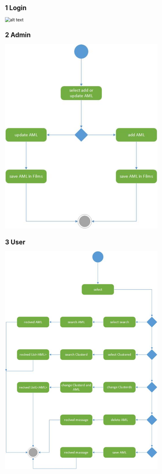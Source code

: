 ## 1 Login
![alt text](activityLogin.jpg)
## 2 Admin
![alt text](files/activityAdmin.jpg)
## 3 User
![alt text](files/activityUser.jpg)

